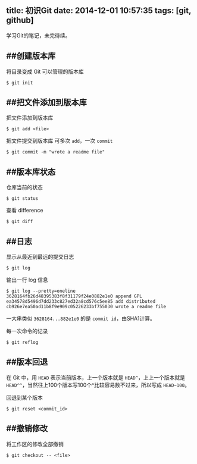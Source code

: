 title: 初识Git
date: 2014-12-01 10:57:35
tags: [git, github]
---
学习Git的笔记，未完待续。

##创建版本库
---

将目录变成 Git 可以管理的版本库

```
$ git init
```

##把文件添加到版本库
---
把文件添加到版本库

```
$ git add <file>
```

把文件提交到版本库
可多次 `add`，一次 `commit`

```
$ git commit -m "wrote a readme file"
```

##版本库状态
---
仓库当前的状态

```
$ git status
```

查看 difference

```
$ git diff
```

<!-- more -->


##日志
---
显示从最近到最远的提交日志

```
$ git log
```

输出一行 log 信息

```
$ git log --pretty=oneline
3628164fb26d48395383f8f31179f24e0882e1e0 append GPL
ea34578d5496d7dd233c827ed32a8cd576c5ee85 add distributed
cb926e7ea50ad11b8f9e909c05226233bf755030 wrote a readme file
```

一大串类似 `3628164...882e1e0` 的是 `commit id`，由SHA1计算。

每一次命令的记录

```
$ git reflog
```

##版本回退
---
在 Git 中，用 `HEAD` 表示当前版本，上一个版本就是 `HEAD^`，上上一个版本就是 `HEAD^^`，当然往上100个版本写100个^比较容易数不过来，所以写成 `HEAD~100`。

回退到某个版本

```
$ git reset <commit_id>
```

##撤销修改
---
将工作区的修改全部撤销

```
$ git checkout -- <file>
```
